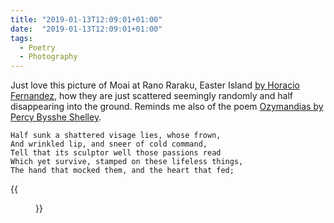 ```yaml
---
title: "2019-01-13T12:09:01+01:00"
date:  "2019-01-13T12:09:01+01:00"
tags:
  - Poetry
  - Photography
---
```


Just love this picture of Moai at Rano Raraku, Easter Island [by Horacio Fernandez](https://en.wikipedia.org/wiki/Easter_Island#/media/File:Moais,_Isla_de_Pascua._-_panoramio.jpg), how they are just scattered seemingly randomly and half disappearing into the ground. Reminds me also of the poem [Ozymandias by Percy Bysshe Shelley](https://www.poetryfoundation.org/poems/46565/ozymandias).

```poetry
Half sunk a shattered visage lies, whose frown,
And wrinkled lip, and sneer of cold command,
Tell that its sculptor well those passions read
Which yet survive, stamped on these lifeless things,
The hand that mocked them, and the heart that fed;
```

{{<figure src="/img/microposts/old/moais.jpg" caption="Moais, Isla de Pascua - By Horacio Fernandez">}}
